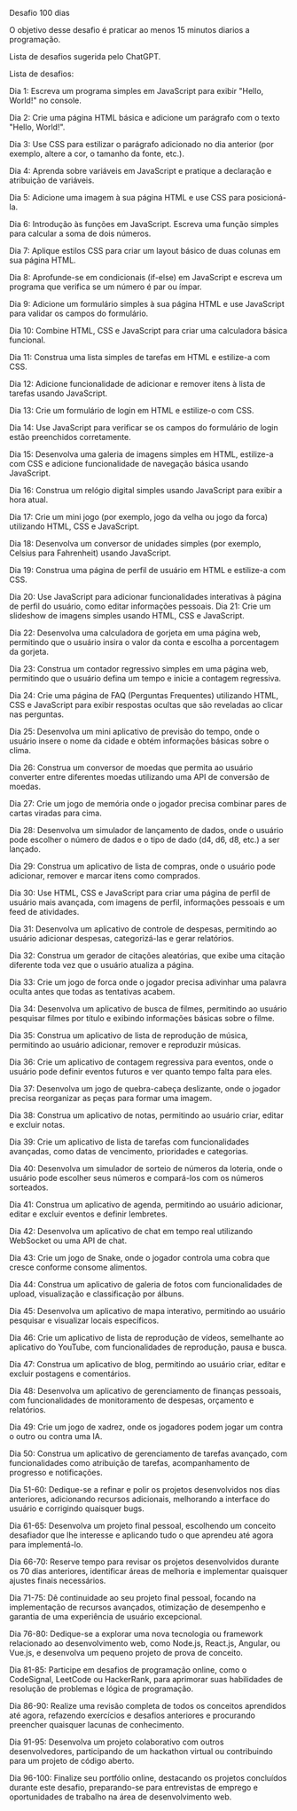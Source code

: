 Desafio 100 dias

O objetivo desse desafio é praticar ao menos 15 minutos diarios a programação.

Lista de desafios sugerida pelo ChatGPT.

Lista de desafios:

Dia 1: Escreva um programa simples em JavaScript para exibir "Hello, World!" no console.

Dia 2: Crie uma página HTML básica e adicione um parágrafo com o texto "Hello, World!".

Dia 3: Use CSS para estilizar o parágrafo adicionado no dia anterior (por exemplo, altere a cor, o tamanho da fonte, etc.).

Dia 4: Aprenda sobre variáveis em JavaScript e pratique a declaração e atribuição de variáveis.

Dia 5: Adicione uma imagem à sua página HTML e use CSS para posicioná-la.

Dia 6: Introdução às funções em JavaScript. Escreva uma função simples para calcular a soma de dois números.

Dia 7: Aplique estilos CSS para criar um layout básico de duas colunas em sua página HTML.

Dia 8: Aprofunde-se em condicionais (if-else) em JavaScript e escreva um programa que verifica se um número é par ou ímpar.

Dia 9: Adicione um formulário simples à sua página HTML e use JavaScript para validar os campos do formulário.

Dia 10: Combine HTML, CSS e JavaScript para criar uma calculadora básica funcional.

Dia 11: Construa uma lista simples de tarefas em HTML e estilize-a com CSS.

Dia 12: Adicione funcionalidade de adicionar e remover itens à lista de tarefas usando JavaScript.

Dia 13: Crie um formulário de login em HTML e estilize-o com CSS.

Dia 14: Use JavaScript para verificar se os campos do formulário de login estão preenchidos corretamente.

Dia 15: Desenvolva uma galeria de imagens simples em HTML, estilize-a com CSS e adicione funcionalidade de navegação básica usando JavaScript.

Dia 16: Construa um relógio digital simples usando JavaScript para exibir a hora atual.

Dia 17: Crie um mini jogo (por exemplo, jogo da velha ou jogo da forca) utilizando HTML, CSS e JavaScript.

Dia 18: Desenvolva um conversor de unidades simples (por exemplo, Celsius para Fahrenheit) usando JavaScript.

Dia 19: Construa uma página de perfil de usuário em HTML e estilize-a com CSS.

Dia 20: Use JavaScript para adicionar funcionalidades interativas à página de perfil do usuário, como editar informações pessoais.
Dia 21: Crie um slideshow de imagens simples usando HTML, CSS e JavaScript.

Dia 22: Desenvolva uma calculadora de gorjeta em uma página web, permitindo que o usuário insira o valor da conta e escolha a porcentagem da gorjeta.

Dia 23: Construa um contador regressivo simples em uma página web, permitindo que o usuário defina um tempo e inicie a contagem regressiva.

Dia 24: Crie uma página de FAQ (Perguntas Frequentes) utilizando HTML, CSS e JavaScript para exibir respostas ocultas que são reveladas ao clicar nas perguntas.

Dia 25: Desenvolva um mini aplicativo de previsão do tempo, onde o usuário insere o nome da cidade e obtém informações básicas sobre o clima.

Dia 26: Construa um conversor de moedas que permita ao usuário converter entre diferentes moedas utilizando uma API de conversão de moedas.

Dia 27: Crie um jogo de memória onde o jogador precisa combinar pares de cartas viradas para cima.

Dia 28: Desenvolva um simulador de lançamento de dados, onde o usuário pode escolher o número de dados e o tipo de dado (d4, d6, d8, etc.) a ser lançado.

Dia 29: Construa um aplicativo de lista de compras, onde o usuário pode adicionar, remover e marcar itens como comprados.

Dia 30: Use HTML, CSS e JavaScript para criar uma página de perfil de usuário mais avançada, com imagens de perfil, informações pessoais e um feed de atividades.

Dia 31: Desenvolva um aplicativo de controle de despesas, permitindo ao usuário adicionar despesas, categorizá-las e gerar relatórios.

Dia 32: Construa um gerador de citações aleatórias, que exibe uma citação diferente toda vez que o usuário atualiza a página.

Dia 33: Crie um jogo de forca onde o jogador precisa adivinhar uma palavra oculta antes que todas as tentativas acabem.

Dia 34: Desenvolva um aplicativo de busca de filmes, permitindo ao usuário pesquisar filmes por título e exibindo informações básicas sobre o filme.

Dia 35: Construa um aplicativo de lista de reprodução de música, permitindo ao usuário adicionar, remover e reproduzir músicas.

Dia 36: Crie um aplicativo de contagem regressiva para eventos, onde o usuário pode definir eventos futuros e ver quanto tempo falta para eles.

Dia 37: Desenvolva um jogo de quebra-cabeça deslizante, onde o jogador precisa reorganizar as peças para formar uma imagem.

Dia 38: Construa um aplicativo de notas, permitindo ao usuário criar, editar e excluir notas.

Dia 39: Crie um aplicativo de lista de tarefas com funcionalidades avançadas, como datas de vencimento, prioridades e categorias.

Dia 40: Desenvolva um simulador de sorteio de números da loteria, onde o usuário pode escolher seus números e compará-los com os números sorteados.

Dia 41: Construa um aplicativo de agenda, permitindo ao usuário adicionar, editar e excluir eventos e definir lembretes.

Dia 42: Desenvolva um aplicativo de chat em tempo real utilizando WebSocket ou uma API de chat.

Dia 43: Crie um jogo de Snake, onde o jogador controla uma cobra que cresce conforme consome alimentos.

Dia 44: Construa um aplicativo de galeria de fotos com funcionalidades de upload, visualização e classificação por álbuns.

Dia 45: Desenvolva um aplicativo de mapa interativo, permitindo ao usuário pesquisar e visualizar locais específicos.

Dia 46: Crie um aplicativo de lista de reprodução de vídeos, semelhante ao aplicativo do YouTube, com funcionalidades de reprodução, pausa e busca.

Dia 47: Construa um aplicativo de blog, permitindo ao usuário criar, editar e excluir postagens e comentários.

Dia 48: Desenvolva um aplicativo de gerenciamento de finanças pessoais, com funcionalidades de monitoramento de despesas, orçamento e relatórios.

Dia 49: Crie um jogo de xadrez, onde os jogadores podem jogar um contra o outro ou contra uma IA.

Dia 50: Construa um aplicativo de gerenciamento de tarefas avançado, com funcionalidades como atribuição de tarefas, acompanhamento de progresso e notificações.

Dia 51-60: Dedique-se a refinar e polir os projetos desenvolvidos nos dias anteriores, adicionando recursos adicionais, melhorando a interface do usuário e corrigindo quaisquer bugs.

Dia 61-65: Desenvolva um projeto final pessoal, escolhendo um conceito desafiador que lhe interesse e aplicando tudo o que aprendeu até agora para implementá-lo.

Dia 66-70: Reserve tempo para revisar os projetos desenvolvidos durante os 70 dias anteriores, identificar áreas de melhoria e implementar quaisquer ajustes finais necessários.

Dia 71-75: Dê continuidade ao seu projeto final pessoal, focando na implementação de recursos avançados, otimização de desempenho e garantia de uma experiência de usuário excepcional.

Dia 76-80: Dedique-se a explorar uma nova tecnologia ou framework relacionado ao desenvolvimento web, como Node.js, React.js, Angular, ou Vue.js, e desenvolva um pequeno projeto de prova de conceito.

Dia 81-85: Participe em desafios de programação online, como o CodeSignal, LeetCode ou HackerRank, para aprimorar suas habilidades de resolução de problemas e lógica de programação.

Dia 86-90: Realize uma revisão completa de todos os conceitos aprendidos até agora, refazendo exercícios e desafios anteriores e procurando preencher quaisquer lacunas de conhecimento.

Dia 91-95: Desenvolva um projeto colaborativo com outros desenvolvedores, participando de um hackathon virtual ou contribuindo para um projeto de código aberto.

Dia 96-100: Finalize seu portfólio online, destacando os projetos concluídos durante este desafio, preparando-se para entrevistas de emprego e oportunidades de trabalho na área de desenvolvimento web.
